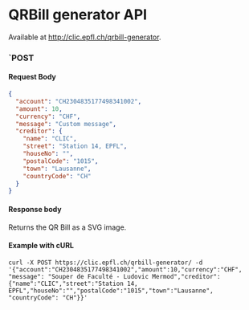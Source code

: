 # QRBill generator API

Available at http://clic.epfl.ch/qrbill-generator.

### `POST

#### Request Body

```json
{
  "account": "CH2304835177498341002",
  "amount": 10,
  "currency": "CHF",
  "message": "Custom message",
  "creditor": {
    "name": "CLIC",
    "street": "Station 14, EPFL",
    "houseNo": "",
    "postalCode": "1015",
    "town": "Lausanne",
    "countryCode": "CH"
  }
}
```

#### Response body

Returns the QR Bill as a SVG image.

#### Example with cURL

```
curl -X POST https://clic.epfl.ch/qrbill-generator/ -d '{"account":"CH2304835177498341002","amount":10,"currency":"CHF", "message": "Souper de Faculté - Ludovic Mermod","creditor":{"name":"CLIC","street":"Station 14, EPFL","houseNo":"","postalCode":"1015","town":"Lausanne", "countryCode": "CH"}}'
```
